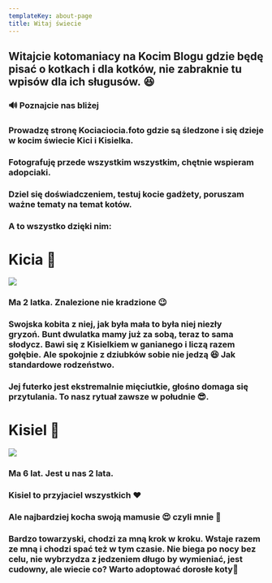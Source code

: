 ```yaml
---
templateKey: about-page
title: Witaj świecie
---
```

## Witajcie kotomaniacy na Kocim Blogu gdzie będę pisać o kotkach i dla kotków, nie zabraknie tu wpisów dla ich sługusów. 😆

### 🔊 Poznajcie nas bliżej

### Prowadzę stronę Kociaciocia.foto gdzie są śledzone i się dzieje w kocim świecie Kici i Kisielka.

### Fotografuję przede wszystkim wszystkim, chętnie wspieram adopciaki.

### Dziel się doświadczeniem, testuj kocie gadżety, poruszam ważne tematy na temat kotów.

### A to wszystko dzięki nim:

# Kicia 🐾

![](/img/67408356_373416443315872_5509120508722574988_n.jpg)

### Ma 2 latka. Znalezione nie kradzione 😉

### Swojska kobita z niej, jak była mała to była niej niezły gryzoń. Bunt dwulatka mamy już za sobą, teraz to sama słodycz. Bawi się z Kisielkiem w ganianego i liczą razem gołębie. Ale spokojnie z dziubków sobie nie jedzą 😆 Jak standardowe rodzeństwo.

### Jej futerko jest ekstremalnie mięciutkie, głośno domaga się przytulania. To nasz rytuał zawsze w południe 😎.

# Kisiel 🐾

![](/img/65824650_2296898113726702_1153373905310808501_n.jpg)

### Ma 6 lat. Jest u nas 2 lata.

### Kisiel to przyjaciel wszystkich ❤️

### Ale najbardziej kocha swoją mamusie 😍 czyli mnie 💪

### Bardzo towarzyski, chodzi za mną krok w kroku. Wstaje razem ze mną i chodzi spać też w tym czasie. Nie biega po nocy bez celu, nie wybrzydza z jedzeniem długo by wymieniać, jest cudowny, ale wiecie co? Warto adoptować dorosłe koty🐾
